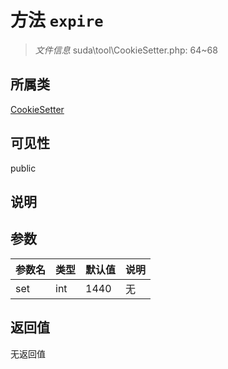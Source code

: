 # 方法 `expire`

> *文件信息* suda\tool\CookieSetter.php: 64~68

## 所属类 

[CookieSetter](../CookieSetter.md)

## 可见性

public

## 说明



## 参数


| 参数名 | 类型 | 默认值 | 说明 |
|--------|-----|-------|-------|
| set |  int | 1440 | 无 |



## 返回值

无返回值
